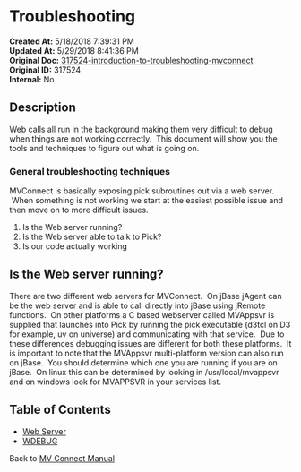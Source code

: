 # Troubleshooting

<PageHeader />

**Created At:** 5/18/2018 7:39:31 PM  
**Updated At:** 5/29/2018 8:41:36 PM  
**Original Doc:** [317524-introduction-to-troubleshooting-mvconnect](https://docs.zumasys.com/36307-mv-connect/317524-introduction-to-troubleshooting-mvconnect)  
**Original ID:** 317524  
**Internal:** No  


## Description 

Web calls all run in the background making them very difficult to debug when things are not working correctly.  This document will show you the tools and techniques to figure out what is going on.



### General troubleshooting techniques

MVConnect is basically exposing pick subroutines out via a web server.  When something is not working we start at the easiest possible issue and then move on to more difficult issues.

1. Is the Web server running?
1. Is the Web server able to talk to Pick?
1. Is our code actually working




## Is the Web server running?

There are two different web servers for MVConnect.  On jBase jAgent can be the web server and is able to call directly into jBase using jRemote functions.  On other platforms a C based webserver called MVAppsvr is supplied that launches into Pick by running the pick executable (d3tcl on D3 for example, uv on universe) and communicating with that service.  Due to these differences debugging issues are different for both these platforms.  It is important to note that the MVAppsvr multi-platform version can also run on jBase.  You should determine which one you are running if you are on jBase.  On linux this can be determined by looking in /usr/local/mvappsvr and on windows look for MVAPPSVR in your services list.

## Table of Contents

* [Web Server](./web-server/README.md)
* [WDEBUG](./wdebug/README.md)
  
Back to [MV Connect Manual](./../README.md)
